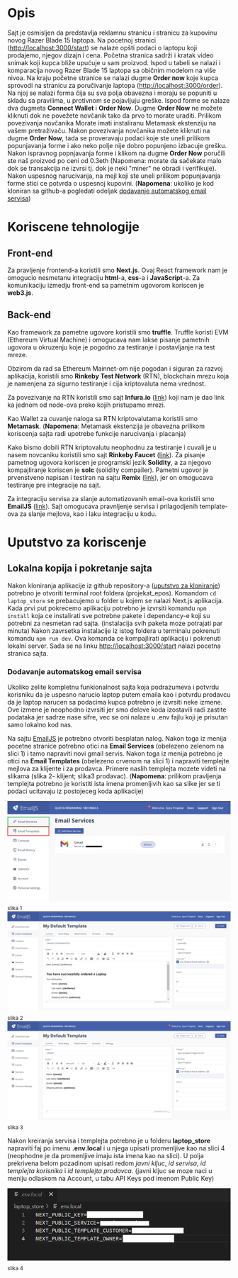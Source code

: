 # Opis

Sajt je osmisljen da predstavlja reklamnu stranicu i stranicu za kupovinu novog Razer Blade 15 laptopa.
Na pocetnoj stranici ([http://localhost:3000/start](http://localhost:3000/start)) se nalaze opšti podaci o laptopu koji prodajemo, njegov dizajn i cena. Početna stranica sadrži i kratak video snimak koji kupca bliže upućuje u sam proizvod. Ispod u tabeli se nalazi i komparacija novog Razer Blade 15 laptopa sa običnim modelom na više nivoa. Na kraju početne stranice se nalazi dugme **Order now** koje kupca sprovodi na stranicu za poručivanje laptopa ([http://localhost:3000/order](http://localhost:3000/order)). Na njoj se nalazi forma čija su sva polja obavezna i moraju se popuniti u skladu sa pravilima, u protivnom se pojavljuju greške. Ispod forme se nalaze dva dugmeta **Connect Wallet** i **Order Now**. Dugme **Order Now** ne možete kliknuti dok ne povežete novčanik tako da prvo to morate uraditi. Prilikom povezivanja novčanika Morate imati instaliranu Metamask ekstenziju na vašem pretraživaču. Nakon povezivanja novčanika možete kliknuti na dugme **Order Now**, tada se proveravaju podaci koje ste uneli prilikom popunjavanja forme i ako neko polje nije dobro popunjeno izbacuje grešku. Nakon ispravnog popnjavanja forme i klikom na dugme **Order Now** poručili ste naš proizvod po ceni od 0.3eth (Napomena: morate da sačekate malo dok se transakcija ne izvrsi tj. dok je neki "miner" ne obradi i verifikuje). Nakon uspesnog narucivanja, na mejl koji ste uneli prilikom popunjavanja forme stici ce potvrda o uspesnoj kupovini. (**Napomena**: ukoliko je kod kloniran sa github-a pogledati odeljak [dodavanje automatskog email servisa](#dodavanja-automatskog-email-servisa))

# Koriscene tehnologije

## Front-end

Za pravljenje frontend-a koristili smo **Next.js**.
Ovaj React framework nam je omogucio nesmetanu integraciju **html**-a, **css**-a i **JavaScript**-a.
Za komunikaciju izmedju front-end sa pametnim ugovorom koriscen je **web3.js**.

## Back-end

Kao framework za pametne ugovore koristili smo **truffle**.
Truffle koristi EVM (Ethereum Virtual Machine) i omogucava nam lakse pisanje pametnih ugovora u okruzenju koje je pogodno za testiranje i postavljanje na test mreze.

Obzirom da rad sa Ethereum Mainnet-om nije pogodan i siguran za razvoj aplikacija, koristili smo **Rinkeby Test Network** (RTN), blockchain mrezu koja je namenjena za sigurno testiranje i cija kriptovaluta nema vrednost.

Za povezivanje na RTN koristili smo sajt **Infura.io** ([link](https://infura.io/)) koji nam je dao link ka jednom od node-ova preko kojih pristupamo mrezi.

Kao Wallet za cuvanje naloga sa RTN kriptovalutama koristili smo **Metamask**. (**Napomena**: Metamask ekstenzija je obavezna prilikom koriscenja sajta radi upotrebe funkcije narucivanja i placanja)

Kako bismo dobili RTN kriptovalutu neophodnu za testiranje i cuvali je u nasem novcaniku koristili smo sajt **Rinkeby Faucet** ([link](https://faucet.rinkeby.io/)).
Za pisanje pametnog ugovora koriscen je programski jezik **Solidity**, a za njegovo kompajliranje koriscen je **solc** (solidity compailer).
Pametni ugovor je prvenstveno napisan i testiran na sajtu **Remix** ([link](https://remix.ethereum.org/)), jer on omogucava testiranje pre integracije na sajt.

Za integraciju servisa za slanje automatizovanih email-ova koristili smo **EmailJS** ([link](https://www.emailjs.com/)). Sajt omogucava pravnljenje servisa i prilagodjenih template-ova za slanje mejlova, kao i laku integraciju u kodu.

# Uputstvo za koriscenje

## Lokalna kopija i pokretanje sajta

Nakon kloniranja aplikacije iz github repository-a ([uputstvo za kloniranje](https://docs.github.com/en/repositories/creating-and-managing-repositories/cloning-a-repository)) potrebno je otvoriti terminal root foldera (projekat_epos).
Komandom `cd laptop_store` se prebacujemo u folder u kojem se nalazi Next.js aplikacija.
Kada prvi put pokrecemo aplikaciju potrebno je izvrsiti komandu `npm install` koja ce instalirati sve potrebne pakete i dependancy-e koji su potrebni za nesmetan rad sajta. (instalacija svih paketa moze potrajati par minuta)
Nakon zavrsetka instalacije iz istog foldera u terminalu pokrenuti komandu `npm run dev`. Ova komanda ce kompajlirati aplikaciju i pokrenuti lokalni server. Sada se na linku [http://localhost:3000/start](http://localhost:3000/start) nalazi pocetna stranica sajta.

### Dodavanje automatskog email servisa

Ukoliko zelite kompletnu funkionalnost sajta koja podrazumeva i potvrdu korisniku da je uspesno narucio laptop putem emaila kao i potvrdu prodavcu da je laptop narucen sa podacima kupca potrebno je izvrsiti neke izmene.
Ove izmene je neophodno izvrsiti jer smo delove koda izostavili radi zastite podataka jer sadrze nase sifre, vec se oni nalaze u .env fajlu koji je prisutan samo lokalno kod nas.

Na sajtu [EmailJS](https://www.emailjs.com/) je potrebno otvoriti besplatan nalog. Nakon toga iz menija pocetne stranice potrebno otici na **Email Services** (obelezeno zelenom na slici 1) i tamo napraviti novi gmail servis.
Nakon toga iz menija potrebno je otici na **Email Templates** (obelezeno crvenom na slici 1) i napraviti templejte mejlova za klijente i za prodavca. Primere naslih templejta mozete videti na slikama (slika 2- klijent; slika3 prodavac). (**Napomena**: prilikom pravljenja templejta potrebno je koristiti ista imena promenljivih kao sa slike jer se ti podaci ucitavaju iz postojeceg koda aplikacije)

![pocetna stranica](/laptop_store/public/EmailJS.png)
<sub>slika 1</sub>
![template klijent](/laptop_store/public/templejt_klijent.png)
<sub>slika 2</sub>
![template prodavac](/laptop_store/public/templejt_prodavac.png)
<sub>slika 3</sub>

Nakon kreiranja servisa i templejta potrebno je u folderu **laptop_store** napraviti faj po imenu **.env.local** i u njega upisati promenljive kao na slici 4 (neophodne je da promenljive imaju ista imena kao na slici). U polja prekrivena belom pozadinom upisati redom _javni kljuc_, _id servisa_, _id templejta korisnika_ i _id templejta prodavca_. (javni kljuc se moze naci u meniju odlaskom na Account, u tabu API Keys pod imenom Public Key)

![Environment Variables](/laptop_store/public/EnvironmentVariables.png)
<sub>slika 4</sub>
